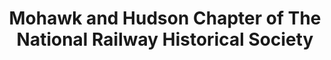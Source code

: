 ---
layout: repo
title: "Mohawk and Hudson Chapter of The National Railway Historical Society"
id: 19361
permalink: repos/19361/
---